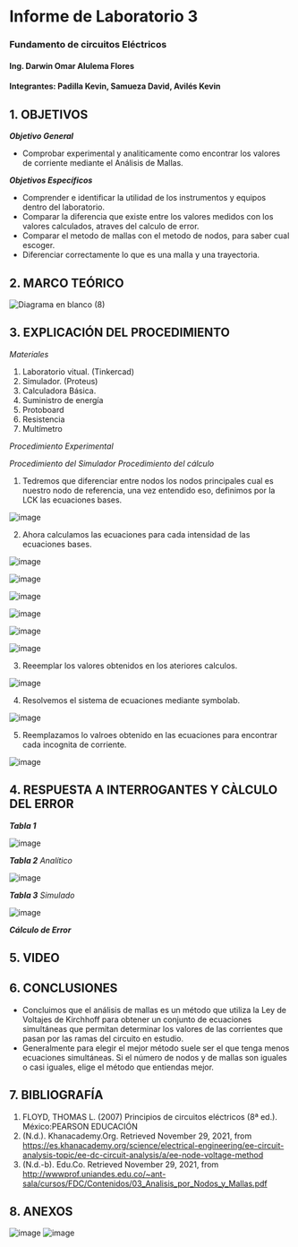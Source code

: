 # Informe de Laboratorio 3
### Fundamento de circuitos Eléctricos 
#### Ing. Darwin Omar Alulema Flores
#### Integrantes: Padilla Kevin, Samueza David, Avilés Kevin
 
 ## 1. OBJETIVOS
***Objetivo General***

- Comprobar experimental y analiticamente como encontrar los valores de corriente mediante el Análisis de Mallas.

***Objetivos Específicos***

- Comprender e identificar la utilidad de los instrumentos y equipos dentro del laboratorio.
- Comparar la diferencia que existe entre los valores medidos con los valores calculados, atraves del calculo de error.
- Comparar el metodo de mallas con el metodo de nodos, para saber cual escoger.
- Diferenciar correctamente lo que es una malla y una trayectoria.

 ## 2. MARCO TEÓRICO 
 
![Diagrama en blanco (8)](https://user-images.githubusercontent.com/94129932/143957610-2fe856aa-5935-48ad-983e-ef808e5ba044.png)

 
 ## 3. EXPLICACIÓN DEL PROCEDIMIENTO
 *Materiales*

1. Laboratorio vitual. (Tinkercad)
2. Simulador. (Proteus)
3. Calculadora Básica.
4. Suministro de energía
5. Protoboard
6. Resistencia
7. Multímetro
 
 *Procedimiento Experimental*
 
 *Procedimiento del Simulador*
 *Procedimiento del cálculo*
 
  1. Tedremos que diferenciar entre nodos los nodos principales cual es nuestro nodo de referencia, una vez entendido eso, definimos por la LCK las ecuaciones bases. 
  
 ![image](https://user-images.githubusercontent.com/93794279/143958945-77e1ccaf-bb4b-49bb-874d-1d43d9479eb6.png)
 
  2. Ahora calculamos las ecuaciones para cada intensidad de las ecuaciones bases.
 
![image](https://user-images.githubusercontent.com/93794279/143965596-6a99ac1e-a17d-4daf-be01-ea3b3e46c6b3.png)

![image](https://user-images.githubusercontent.com/93794279/143959577-cfaaa6fc-476c-4cce-9742-f47d565c3ece.png)

 ![image](https://user-images.githubusercontent.com/93794279/143959520-c3c74f0e-213d-45d4-aa7e-90f01c1d8f03.png)

![image](https://user-images.githubusercontent.com/93794279/143959829-f8674882-50a8-41c9-8272-b73fe2ebb15f.png)

![image](https://user-images.githubusercontent.com/93794279/143967311-bea0d955-3934-45ce-bd77-58fb70b0097f.png)

![image](https://user-images.githubusercontent.com/93794279/143965463-d7600459-ab2a-4cf2-8d96-505a8f98432a.png)

 3. Reeemplar los valores obtenidos en los ateriores calculos.

![image](https://user-images.githubusercontent.com/93794279/143965225-2a1f53d1-f9a7-4462-a35f-7fec4d5bc51f.png)

 4. Resolvemos el sistema de ecuaciones mediante symbolab.
 
![image](https://user-images.githubusercontent.com/93794279/143965251-ff7d1a68-94a2-4193-87c2-135ae4d833d5.png)

 5. Reemplazamos lo valroes obtenido en las ecuaciones para encontrar cada incognita de corriente.
  
![image](https://user-images.githubusercontent.com/93794279/143967126-fabb6c9a-1d38-4467-ad71-4f5752d3c8c7.png)

  ## 4. RESPUESTA A INTERROGANTES Y CÀLCULO DEL ERROR
***Tabla 1***

![image](https://user-images.githubusercontent.com/94129932/143973131-572ae7f4-b1d7-4dbb-b9d7-910ff3b9d145.png)

***Tabla 2***
*Analítico*

![image](https://user-images.githubusercontent.com/93794279/143968136-d227ea3e-a761-4b45-830c-a43303f2a754.png)

***Tabla 3***
*Simulado*

![image](https://user-images.githubusercontent.com/94129932/143973030-0efb113d-fa46-4929-8bc6-b48ca452ea91.png)

***Cálculo de Error***

## 5. VIDEO

## 6. CONCLUSIONES
- Concluimos que el análisis de mallas es un método que utiliza la Ley de Voltajes de Kirchhoff para obtener un conjunto de ecuaciones simultáneas que permitan determinar los valores de las corrientes que pasan por las ramas del circuito en estudio.
- Generalmente para elegir el mejor método suele ser el que tenga menos ecuaciones simultáneas. Si el número de nodos y de mallas son iguales o casi iguales, elige el método que entiendas mejor.
## 7. BIBLIOGRAFÍA
1. FLOYD, THOMAS L. (2007) Principios de circuitos eléctricos (8ª ed.). México:PEARSON EDUCACIÓN
2. (N.d.). Khanacademy.Org. Retrieved November 29, 2021, from https://es.khanacademy.org/science/electrical-engineering/ee-circuit-analysis-topic/ee-dc-circuit-analysis/a/ee-node-voltage-method
3. (N.d.-b). Edu.Co. Retrieved November 29, 2021, from http://wwwprof.uniandes.edu.co/~ant-sala/cursos/FDC/Contenidos/03_Analisis_por_Nodos_y_Mallas.pdf
## 8. ANEXOS
![image](https://user-images.githubusercontent.com/94129932/143972600-6f85c77b-9d64-42cc-ba17-f3ec808eb006.png)
![image](https://user-images.githubusercontent.com/94129932/143972854-59b08c11-de56-4804-bcd7-c09b0ff83048.png)


